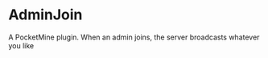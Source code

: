 AdminJoin
=========

A PocketMine plugin. When an admin joins, the server broadcasts whatever you like

